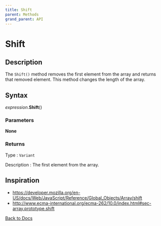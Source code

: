 ```yaml
---
title: Shift
parent: Methods
grand_parent: API
---
```


# Shift

## Description
The `Shift()` method removes the first element from the array and returns that removed element. This method changes the length of the array.

## Syntax

*expression*.**Shift**()

### Parameters

**None**

### Returns

Type
: `Variant`

Description
: The first element from the array.


## Inspiration
* <https://developer.mozilla.org/en-US/docs/Web/JavaScript/Reference/Global_Objects/Array/shift>
* <http://www.ecma-international.org/ecma-262/10.0/index.html#sec-array.prototype.shift>

[Back to Docs](https://senipah.github.io/VBA-Better-Array/)
